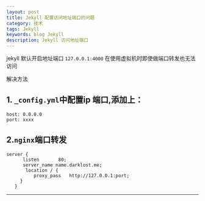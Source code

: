 ```yaml
---
layout: post
title: Jekyll 配置访问地址端口的问题
category: 技术
tags: Jekyll
keywords: blog Jekyll
description: Jekyll 访问地址端口
---
```

jekyll 默认开启地址端口 `127.0.0.1:4000`
在使用虚拟机时即使做端口转发也无法访问

解决方法


## 1. `_config.yml`中配置ip 端口,添加上：

```
host: 0.0.0.0
port: xxxx

```

## 2.`nginx`端口转发

```
server {
      listen       80;
      server_name name.darklost.me;
       location / {
          proxy_pass   http://127.0.0.1:port;
     }
   }

```

---